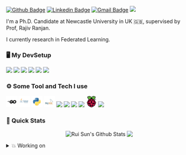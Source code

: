 

<!--
**ray-ruisun/ray-ruisun** is a ✨ _special_ ✨ repository because its `README.md` (this file) appears on your GitHub profile.

Here are some ideas to get you started:

- 🔭 I’m currently working on ...
- 🌱 I’m currently learning ...
- 👯 I’m looking to collaborate on ...
- 🤔 I’m looking for help with ...
- 💬 Ask me about ...
- 📫 How to reach me: ...
- 😄 Pronouns: ...
- ⚡ Fun fact: ...
-->

[![Github Badge](http://img.shields.io/badge/-Github-black?style=flat-square&logo=github&link=https://github.com/Defcon27/)](https://github.com/ray-ruisun/) 
[![Linkedin Badge](https://img.shields.io/badge/-LinkedIn-blue?style=flat-square&logo=Linkedin&logoColor=white&link=https://www.linkedin.com/in/hemanthkollipara/)](https://www.linkedin.com/in/rui-sun-2276aba5)
[![Gmail Badge](https://img.shields.io/badge/-Gmail-d14836?style=flat-square&logo=Gmail&logoColor=white&link=mailto:defcon.sentinal95@gmail.com)](mailto:ruisun.ray@gmail.com)
![](https://visitor-badge.glitch.me/badge?page_id=ray-ruisun.ray-ruisun)

I'm a Ph.D. Candidate at Newcastle University in UK 🇬🇧, supervised by Prof, Rajiv Ranjan.

I currently research in Federated Learning.

<!-- <details>
  <summary>Some more stuff 😄</summary> -->

### 🖥️ My DevSetup
<img src="https://img.shields.io/badge/Windows-555555.svg?&style=flat-square&logo=windows&logoColor=0078D6"> <img src="https://img.shields.io/badge/Ubuntu-555555.svg?&style=flat-square&logo=Ubuntu&logoColor=F37626"> <img src="https://img.shields.io/badge/Jupyter-555555.svg?&style=flat-square&logo=jupyter&logoColor=F37626"> <img src="https://img.shields.io/badge/Docker-555555.svg?&style=flat-square&logo=docker&logoColor=0078D6"> <img src="https://img.shields.io/badge/Kubernetes-555555.svg?&style=flat-square&logo=kubernetes&logoColor=0078D6"> <img src="https://img.shields.io/badge/Terminal-555555.svg?&style=flat-square&logo=powershell&logoColor=white">
  
### ⚙️ Some Tool and Tech I use
<code><img height="30" src="https://raw.githubusercontent.com/github/explore/80688e429a7d4ef2fca1e82350fe8e3517d3494d/topics/go/go.png"></code>
<code><img height="30" src="https://raw.githubusercontent.com/github/explore/80688e429a7d4ef2fca1e82350fe8e3517d3494d/topics/java/java.png"></code>
<code><img height="30" src="https://raw.githubusercontent.com/github/explore/80688e429a7d4ef2fca1e82350fe8e3517d3494d/topics/python/python.png"></code>
<code><img height="30" src="https://raw.githubusercontent.com/github/explore/80688e429a7d4ef2fca1e82350fe8e3517d3494d/topics/mysql/mysql.png"></code>
<code><img height="30" src="https://avatars1.githubusercontent.com/u/45120?s=200&v=4"></code>
<code><img height="30" src="https://avatars1.githubusercontent.com/u/2918581?s=200&v=4"></code>
<code><img height="30" src="https://avatars3.githubusercontent.com/u/18133?s=200&v=4"></code>
<code><img height="30" src="https://avatars.githubusercontent.com/u/15658638"></code>
<code><img height="30" src="https://raw.githubusercontent.com/github/explore/80688e429a7d4ef2fca1e82350fe8e3517d3494d/topics/raspberry-pi/raspberry-pi.png"></code>
<code><img height="30" src="https://avatars2.githubusercontent.com/u/1728152?s=200&v=4"></code>  
</details>

### 🚀 Quick Stats
<p align="center">
<img align="center" src="https://github-readme-stats.vercel.app/api?username=ray-ruisun&show_icons=true&line_height=21&theme=react" alt="Rui Sun's Github Stats" />
<img align="center" src="https://github-readme-stats.vercel.app/api/top-langs/?username=ray-ruisun&theme=react&line_height=27&layout=compact" />
</p>


<details>
<summary> 💥 Working on </summary>
<br>
<p align="center">
<a href="https://github.com/WorldAiResearch/ResearchResources">
<img src="https://github-readme-stats.vercel.app/api/pin/?username=WorldAiResearch&repo=ResearchResources&show_owner=true&theme=react" />
</a>&ensp;
<a href="https://github.com/ray-ruisun/Deep-Learning">
<img src="https://github-readme-stats.vercel.app/api/pin/?username=ray-ruisun&repo=ray-ruisun&show_owner=true&theme=react" />
</a>
</p>
</details>
